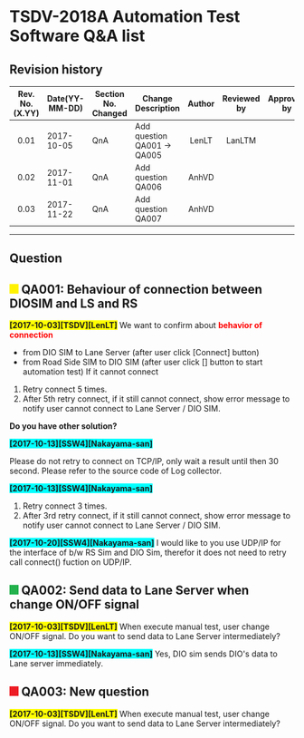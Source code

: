TSDV-2018A Automation Test Software Q&A list 
===
Revision history
---

|Rev. No.(X.YY)|Date(YY-MM-DD)|Section No. Changed|Change Description|Author|Reviewed by|Approved by|
|:---:|---|---|---|:---:|:---:|:---:|
0.01|	2017-10-05|	QnA              |	Add question QA001 -> QA005     |	LenLT       |	LanLTM|
0.02|	2017-11-01|	QnA              |	Add question QA006              |	AnhVD	    |         |
0.03|	2017-11-22|	QnA              |	Add question QA007              |	AnhVD	    |         |

---
Question
---

## ![afjahsdkfj](./image/Discuss.png) QA001: Behaviour of connection between DIOSIM and LS and RS

**<span style="background-color: yellow;">[2017-10-03][TSDV][LenLT]</span>**
We want to confirm about **<span style="color:red"> behavior of connection </span>**
* from DIO SIM to Lane Server (after user click [Connect] button)
* from Road Side SIM to DIO SIM (after user click [] button to start automation test)
If it cannot connect 
1. Retry connect 5 times. 
2. After 5th retry connect, if it still cannot connect, show error message to notify user cannot connect to Lane Server / DIO SIM. 

**Do you have other solution?**

**<span style="background-color: cyan;">[2017-10-13][SSW4][Nakayama-san]</span>**

Please do not retry to connect on TCP/IP, only wait a result until then 30 second. 
Please refer to the source code of Log collector.

**<span style="background-color: cyan;">[2017-10-13][SSW4][Nakayama-san]</span>**

1. Retry connect 3 times.
2. After 3rd retry connect, if it still cannot connect, show error message to notify user cannot connect to Lane Server / DIO SIM.

**<span style="background-color: cyan;">[2017-10-20][SSW4][Nakayama-san]</span>**
I would like to you use UDP/IP for the interface of b/w RS Sim and DIO Sim, therefor it does not need to retry call connect() fuction on UDP/IP.


## ![afjahsdkfj](./image/Done.png) QA002: Send data to Lane Server when change ON/OFF signal
**<span style="background-color: yellow;">[2017-10-03][TSDV][LenLT]</span>**
When execute manual test, user change ON/OFF signal.
Do you want to send data to Lane Server intermediately?

**<span style="background-color: cyan;">[2017-10-13][SSW4][Nakayama-san]</span>**
Yes, DIO sim sends DIO's data to Lane server immediately.

## ![afjahsdkfj](./image/New.png) QA003: New question
**<span style="background-color: yellow;">[2017-10-03][TSDV][LenLT]</span>**
When execute manual test, user change ON/OFF signal.
Do you want to send data to Lane Server intermediately?
